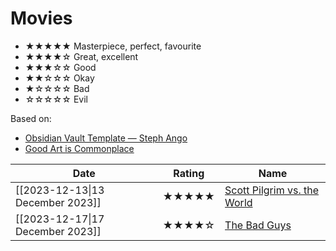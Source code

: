 # Movies

- ★★★★★ Masterpiece, perfect, favourite
- ★★★★☆ Great, excellent
- ★★★☆☆ Good
- ★★☆☆☆ Okay
- ★☆☆☆☆ Bad
- ☆☆☆☆☆ Evil

Based on:

- [Obsidian Vault Template — Steph Ango](https://stephango.com/vault#rating-system)
- [Good Art is Commonplace](https://taylor.town/2-stars)

| Date                             | Rating | Name                                                                 |
| -------------------------------- | ------ | -------------------------------------------------------------------- |
| [[2023-12-13\|13 December 2023]] | ★★★★★  | [Scott Pilgrim vs. the World](https://www.imdb.com/title/tt0446029/) |
| [[2023-12-17\|17 December 2023]] | ★★★★☆  | [The Bad Guys](https://www.imdb.com/title/tt8115900/)                |
